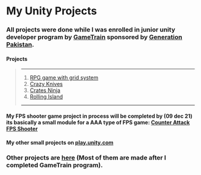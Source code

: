 # My Unity Projects
### All projects were done while I was enrolled in junior unity developer program by [GameTrain](https://www.gametrain.org/) sponsored by [Generation Pakistan](https://pakistan.generation.org/).

#### **Projects**
> ______________________________________________________________________________________________________________________________________________
> 1. [RPG game with grid system](https://play.unity.com/mg/other/builds-00-4)
> 2. [Crazy Knives](https://play.unity.com/mg/other/builds-4a)
> 3. [Crates Ninja](https://play.unity.com/mg/other/builds-ww)
> 4. [Rolling Island](https://play.unity.com/mg/other/builds-3t-4)
> ______________________________________________________________________________________________________________________________________________

#### My FPS shooter game project in process will be completed by (09 dec 21) its basically a small module for a AAA type of FPS game: [Counter Attack FPS Shooter](https://github.com/lemesherry/Counter-Attack-FPS-Shooter)




#### My other small projects on [play.unity.com](https://play.unity.com/u/lemesherry)

### Other projects are [here](https://github.com/lemesherry/unity-projects) (Most of them are made after I completed GameTrain program).
